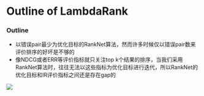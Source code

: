 # Outline of LambdaRank

### Outline
+ 以错误pair最少为优化目标的RankNet算法，然而许多时候仅以错误pair数来评价排序的好坏是不够的
+ 像NDCG或者ERR等评价指标就只关注top k个结果的排序，当我们采用RankNet算法时，往往无法以这些指标为优化目标进行迭代，所以RankNet的优化目标和IR评价指标之间还是存在gap的

![](https://images2015.cnblogs.com/blog/995611/201704/995611-20170411090321032-1845715176.png)